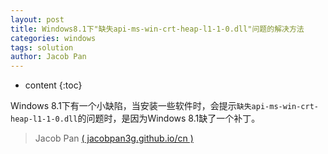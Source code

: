 ```yaml
---
layout: post
title: Windows8.1下"缺失api-ms-win-crt-heap-l1-1-0.dll"问题的解决方法
categories: windows
tags: solution
author: Jacob Pan
---
```


* content
{:toc}


Windows 8.1下有一个小缺陷，当安装一些软件时，会提示`缺失api-ms-win-crt-heap-l1-1-0.dll`的问题时，是因为Windows 8.1缺了一个补丁。


> Jacob Pan [( jacobpan3g.github.io/cn )](http://jacobpan3g.github.io/cn)

